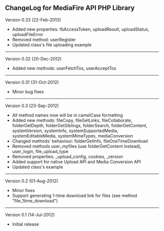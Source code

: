 ## ChangeLog for MediaFire API PHP Library

Version 0.33 (22-Feb-2013)

- Added new properties: fbAccessToken, uploadResult, uploadStatus, uploadFileError
- Removed method: userRegister
- Updated class's file uploading example

---

Version 0.32 (20-Dec-2012)

- Added new methods: userFetchTos, userAcceptTos

---

Version 0.31 (31-Oct-2012)

- Minor bug fixes

---

Version 0.3 (23-Sep-2012)

- All method names now will be in camelCase formatting
- Added new methods: fileCopy, fileGetLinks, fileCollaborate, folderGetDepth,
folderGetSiblings, folderSearch, folderGetContent, systemVersion, systemInfo,
systemSupportedMedia, systemEditableMedia, systemMimeTypes, mediaConversion
- Changed methods' behaviour: folderGetInfo, fileOneTimeDownload
- Removed methods user\_myfiles (use folderGetContent instead), user\_login,
file\_upload\_type
- Removed properties: \_upload\_config, cookies, \_version
- Added support for native Upload API and Media Conversion API
- Updated class's example

---

Version 0.2 (01-Aug-2012)

- Minor fixes
- Support generating 1-time download link for files (see method
"file\_1time\_download")

---

Version 0.1 (14-Jul-2012)

- Initial release